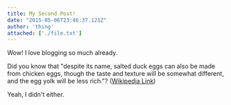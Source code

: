 ```yaml
---
title: My Second Post!
date: "2015-05-06T23:46:37.121Z"
author: 'thing'
attached: ['./file.txt']
---
```


Wow! I love blogging so much already.

Did you know that "despite its name, salted duck eggs can also be made from
chicken eggs, though the taste and texture will be somewhat different, and the
egg yolk will be less rich."?
([Wikipedia Link](http://en.wikipedia.org/wiki/Salted_duck_egg))

Yeah, I didn't either.
